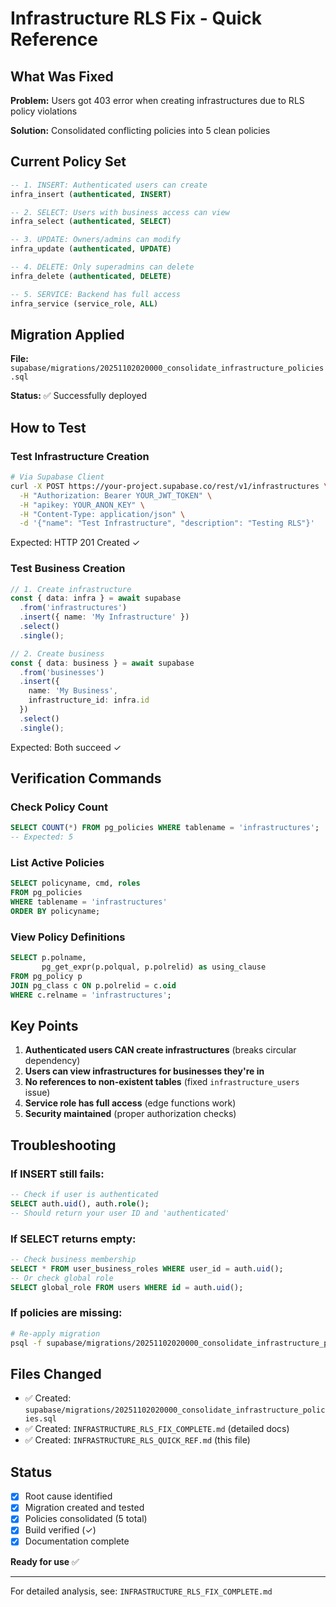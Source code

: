 # Infrastructure RLS Fix - Quick Reference

## What Was Fixed

**Problem:** Users got 403 error when creating infrastructures due to RLS policy violations

**Solution:** Consolidated conflicting policies into 5 clean policies

## Current Policy Set

```sql
-- 1. INSERT: Authenticated users can create
infra_insert (authenticated, INSERT)

-- 2. SELECT: Users with business access can view
infra_select (authenticated, SELECT)

-- 3. UPDATE: Owners/admins can modify
infra_update (authenticated, UPDATE)

-- 4. DELETE: Only superadmins can delete
infra_delete (authenticated, DELETE)

-- 5. SERVICE: Backend has full access
infra_service (service_role, ALL)
```

## Migration Applied

**File:** `supabase/migrations/20251102020000_consolidate_infrastructure_policies.sql`

**Status:** ✅ Successfully deployed

## How to Test

### Test Infrastructure Creation
```bash
# Via Supabase Client
curl -X POST https://your-project.supabase.co/rest/v1/infrastructures \
  -H "Authorization: Bearer YOUR_JWT_TOKEN" \
  -H "apikey: YOUR_ANON_KEY" \
  -H "Content-Type: application/json" \
  -d '{"name": "Test Infrastructure", "description": "Testing RLS"}'
```

Expected: HTTP 201 Created ✓

### Test Business Creation
```typescript
// 1. Create infrastructure
const { data: infra } = await supabase
  .from('infrastructures')
  .insert({ name: 'My Infrastructure' })
  .select()
  .single();

// 2. Create business
const { data: business } = await supabase
  .from('businesses')
  .insert({
    name: 'My Business',
    infrastructure_id: infra.id
  })
  .select()
  .single();
```

Expected: Both succeed ✓

## Verification Commands

### Check Policy Count
```sql
SELECT COUNT(*) FROM pg_policies WHERE tablename = 'infrastructures';
-- Expected: 5
```

### List Active Policies
```sql
SELECT policyname, cmd, roles
FROM pg_policies
WHERE tablename = 'infrastructures'
ORDER BY policyname;
```

### View Policy Definitions
```sql
SELECT p.polname,
       pg_get_expr(p.polqual, p.polrelid) as using_clause
FROM pg_policy p
JOIN pg_class c ON p.polrelid = c.oid
WHERE c.relname = 'infrastructures';
```

## Key Points

1. **Authenticated users CAN create infrastructures** (breaks circular dependency)
2. **Users can view infrastructures for businesses they're in**
3. **No references to non-existent tables** (fixed `infrastructure_users` issue)
4. **Service role has full access** (edge functions work)
5. **Security maintained** (proper authorization checks)

## Troubleshooting

### If INSERT still fails:
```sql
-- Check if user is authenticated
SELECT auth.uid(), auth.role();
-- Should return your user ID and 'authenticated'
```

### If SELECT returns empty:
```sql
-- Check business membership
SELECT * FROM user_business_roles WHERE user_id = auth.uid();
-- Or check global role
SELECT global_role FROM users WHERE id = auth.uid();
```

### If policies are missing:
```bash
# Re-apply migration
psql -f supabase/migrations/20251102020000_consolidate_infrastructure_policies.sql
```

## Files Changed

- ✅ Created: `supabase/migrations/20251102020000_consolidate_infrastructure_policies.sql`
- ✅ Created: `INFRASTRUCTURE_RLS_FIX_COMPLETE.md` (detailed docs)
- ✅ Created: `INFRASTRUCTURE_RLS_QUICK_REF.md` (this file)

## Status

- [x] Root cause identified
- [x] Migration created and tested
- [x] Policies consolidated (5 total)
- [x] Build verified (✓)
- [x] Documentation complete

**Ready for use** ✅

---

For detailed analysis, see: `INFRASTRUCTURE_RLS_FIX_COMPLETE.md`
